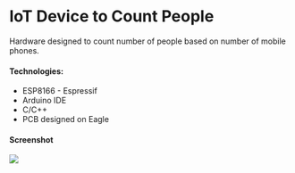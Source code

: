 # IoT Device to Count People
Hardware designed to count number of people based on number of mobile phones.

<h4>Technologies:</h4>
<ul>
  <li>ESP8166 - Espressif</li> 
  <li>Arduino IDE</li>
  <li>C/C++</li>
  <li>PCB designed on Eagle</li>
</ul>

<h4>Screenshot</h4>
<img src="https://github.com/Waelson/count-people-iot/blob/master/device_without_enclosure.png">
